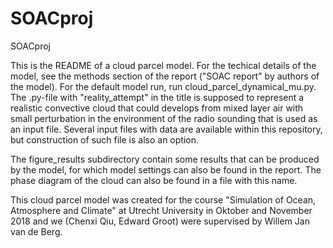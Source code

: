 # SOACproj
SOACproj

This is the README of a cloud parcel model. For the techical details of the model, see the methods section of the report ("SOAC report" by authors of the model). For the default model run, run cloud_parcel_dynamical_mu.py.
The .py-file with "reality_attempt" in the title is supposed to represent a realistic convective cloud that could develops from mixed layer air with small perturbation in the environment of the radio sounding that is used as an input file. Several input files with data are available within this repository, but construction of such file is also an option. 

The figure_results subdirectory contain some results that can be produced by the model, for which model settings can also be found in the report. 
The phase diagram of the cloud can also be found in a file with this name. 

This cloud parcel model was created for the course "Simulation of Ocean, Atmosphere and Climate" at Utrecht University in Oktober and November 2018 and we (Chenxi Qiu, Edward Groot) were supervised by Willem Jan van de Berg.
